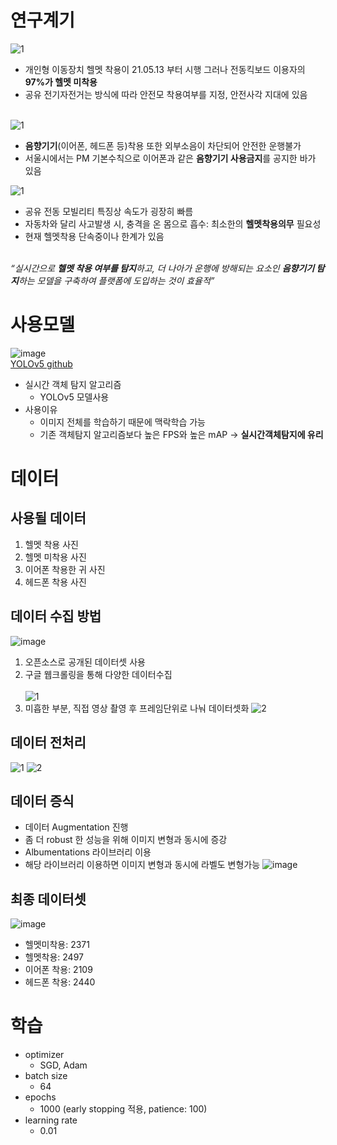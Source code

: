 # 연구계기
![1](https://user-images.githubusercontent.com/100258615/179919223-509a8e26-a5a3-469c-b0ac-158729aeec3a.PNG)
* 개인형 이동장치 헬멧 착용이 21.05.13 부터 시행 그러나 전동킥보드 이용자의 **97%가 헬멧 미착용**
* 공유 전기자전거는 방식에 따라 안전모 착용여부를 지정, 안전사각 지대에 있음<br><br>

![1](https://user-images.githubusercontent.com/100258615/180337515-719f7f66-dc7c-4ee8-a8d9-34b80669563b.PNG)
* **음향기기**(이어폰, 헤드폰 등)착용 또한 외부소음이 차단되어 안전한 운행불가
* 서울시에서는 PM 기본수칙으로 이어폰과 같은 **음향기기 사용금지**를 공지한 바가 있음

![1](https://user-images.githubusercontent.com/100258615/179919586-d892dca5-55e4-429a-83cc-5da68e7ccdc4.PNG)
* 공유 전동 모빌리티 특징상 속도가 굉장히 빠름
* 자동차와 달리 사고발생 시, 충격을 온 몸으로 흡수: 최소한의 **헬멧착용의무** 필요성
* 현재 헬멧착용 단속중이나 한계가 있음<br><br>

*“실시간으로 **헬멧 착용 여부를 탐지**하고, 더 나아가 운행에 방해되는 요소인 **음향기기 탐지**하는 모델을 구축하여 플랫폼에 도입하는 것이 효율적”*
# 사용모델
![image](https://user-images.githubusercontent.com/100258615/179921236-b3974b29-e354-4075-9314-e2eac9d18f07.png)<br>
[YOLOv5 github](https://github.com/ultralytics/yolov5)
* 실시간 객체 탐지 알고리즘
  * YOLOv5 모델사용
* 사용이유
  * 이미지 전체를 학습하기 때문에 맥락학습 가능
  * 기존 객체탐지 알고리즘보다 높은 FPS와 높은 mAP -> **실시간객체탐지에 유리**
# 데이터
## 사용될 데이터
1. 헬멧 착용 사진
2. 헬멧 미착용 사진
3. 이어폰 착용한 귀 사진
4. 헤드폰 착용 사진<br>

## 데이터 수집 방법
![image](https://user-images.githubusercontent.com/100258615/180339274-494aaeef-5706-4408-8ba2-1c57447131fe.png)
1. 오픈소스로 공개된 데이터셋 사용
2. 구글 웹크롤링을 통해 다양한 데이터수집<br><br>
![1](https://user-images.githubusercontent.com/100258615/180339995-6f3611c0-f86a-4198-99c7-9849674a4fef.PNG)
3. 미흡한 부분, 직접 영상 촬영 후 프레임단위로 나눠 데이터셋화
![2](https://user-images.githubusercontent.com/100258615/180339999-4a7af902-1e1f-4143-97cb-16c28e877da9.PNG)
## 데이터 전처리
![1](https://user-images.githubusercontent.com/100258615/180347510-da253e80-7f10-4cbd-b49e-0ce5fd49e0d1.PNG)
![2](https://user-images.githubusercontent.com/100258615/180347512-2e19f8c6-ebd4-4051-aa85-56b6f7bf6d7a.PNG)
## 데이터 증식
* 데이터 Augmentation 진행
 * 좀 더 robust 한 성능을 위해 이미지 변형과 동시에 증강
 * Albumentations 라이브러리 이용
 * 해당 라이브러리 이용하면 이미지 변형과 동시에 라벨도 변형가능
![image](https://user-images.githubusercontent.com/100258615/180348041-d34b6584-b189-406e-ab2f-62deb5bb98de.png)
## 최종 데이터셋
![image](https://user-images.githubusercontent.com/100258615/180362209-3cc49461-6a53-4168-b383-d57f141d0cac.png)
* 헬멧미착용: 2371
* 헬멧착용: 2497
* 이어폰 착용: 2109
* 헤드폰 착용: 2440

# 학습
* optimizer
  * SGD, Adam
* batch size
  * 64
* epochs
  * 1000 (early stopping 적용, patience: 100)  
* learning rate
  * 0.01
